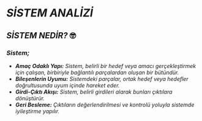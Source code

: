 # *SİSTEM ANALİZİ*
## *SİSTEM NEDİR?* 🤓
### *Sistem;*
- ***Amaç Odaklı Yapı:** Sistem, belirli bir hedef veya amacı gerçekleştirmek için çalışan, birbiriyle bağlantılı parçalardan oluşan bir bütündür.*    
- ***Bileşenlerin Uyumu:** Sistemdeki parçalar, ortak hedef veya hedefler doğrultusunda uyum içinde hareket eder.*    
- ***Girdi-Çıktı Akışı:** Sistem, belirli girdileri alarak bunları çıktılara dönüştürür.*       
- ***Geri Besleme:** Çıktıların değerlendirilmesi ve kontrolü yoluyla sistemde iyileştirme yapılır.*  
    
